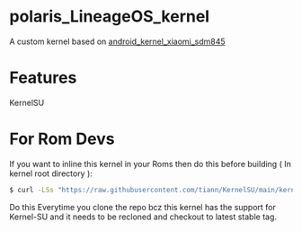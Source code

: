 # polaris_LineageOS_kernel

A custom kernel based on [android_kernel_xiaomi_sdm845](https://github.com/LineageOS/android_kernel_xiaomi_sdm845)

# Features

KernelSU

# For Rom Devs

If you want to inline this kernel in your Roms then do this before building ( In kernel root directory ):

```bash
$ curl -LSs "https://raw.githubusercontent.com/tiann/KernelSU/main/kernel/setup.sh" | bash -
```

Do this Everytime you clone the repo bcz this kernel has the support for Kernel-SU and it needs to be recloned and checkout to latest stable tag.
